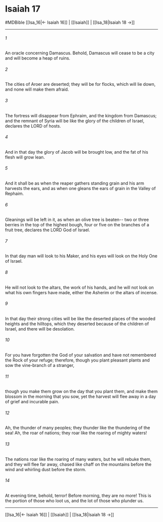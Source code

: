 # Isaiah 17
#MDBible
[[Isa_16|← Isaiah 16]] | [[Isaiah]] | [[Isa_18|Isaiah 18 →]]

***

###### 1 

An oracle concerning Damascus. Behold, Damascus will cease to be a city and will become a heap of ruins. 

###### 2 

The cities of Aroer are deserted; they will be for flocks, which will lie down, and none will make them afraid. 

###### 3 

The fortress will disappear from Ephraim, and the kingdom from Damascus; and the remnant of Syria will be like the glory of the children of Israel, declares the LORD of hosts. 

###### 4 

And in that day the glory of Jacob will be brought low, and the fat of his flesh will grow lean. 

###### 5 

And it shall be as when the reaper gathers standing grain and his arm harvests the ears, and as when one gleans the ears of grain in the Valley of Rephaim. 

###### 6 

Gleanings will be left in it, as when an olive tree is beaten-- two or three berries in the top of the highest bough, four or five on the branches of a fruit tree, declares the LORD God of Israel. 

###### 7 

In that day man will look to his Maker, and his eyes will look on the Holy One of Israel. 

###### 8 

He will not look to the altars, the work of his hands, and he will not look on what his own fingers have made, either the Asherim or the altars of incense. 

###### 9 

In that day their strong cities will be like the deserted places of the wooded heights and the hilltops, which they deserted because of the children of Israel, and there will be desolation. 

###### 10 

For you have forgotten the God of your salvation and have not remembered the Rock of your refuge; therefore, though you plant pleasant plants and sow the vine-branch of a stranger, 

###### 11 

though you make them grow on the day that you plant them, and make them blossom in the morning that you sow, yet the harvest will flee away in a day of grief and incurable pain. 

###### 12 

Ah, the thunder of many peoples; they thunder like the thundering of the sea! Ah, the roar of nations; they roar like the roaring of mighty waters! 

###### 13 

The nations roar like the roaring of many waters, but he will rebuke them, and they will flee far away, chased like chaff on the mountains before the wind and whirling dust before the storm. 

###### 14 

At evening time, behold, terror! Before morning, they are no more! This is the portion of those who loot us, and the lot of those who plunder us. 

***

[[Isa_16|← Isaiah 16]] | [[Isaiah]] | [[Isa_18|Isaiah 18 →]]
